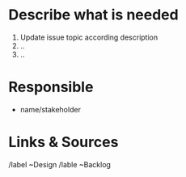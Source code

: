 # Describe what is needed

1. Update issue topic according description
2. ..
3. ..

# Responsible

* name/stakeholder

# Links & Sources


/label ~Design
/lable ~Backlog
